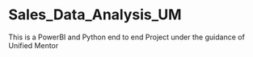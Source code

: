 # Sales_Data_Analysis_UM
This is a PowerBI and Python end to end Project under the guidance of Unified Mentor
